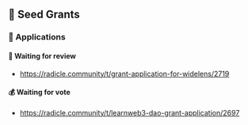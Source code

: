 ## 🌱 Seed Grants

### 📝 Applications 

#### 🧐 Waiting for review
* https://radicle.community/t/grant-application-for-widelens/2719

#### 💰 Waiting for vote
* https://radicle.community/t/learnweb3-dao-grant-application/2697
